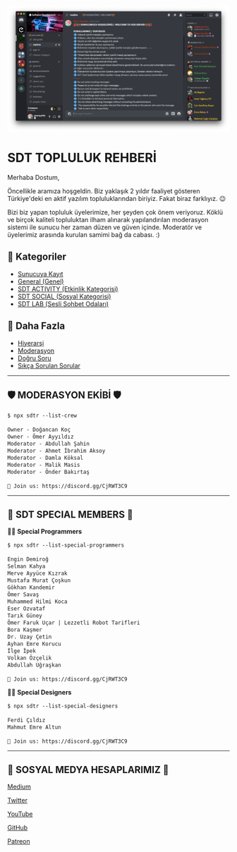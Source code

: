 ![sdt](assets/img/sdt.png)

# SDT TOPLULUK REHBERİ

Merhaba Dostum,

Öncellikle aramıza hoşgeldin. Biz yaklaşık 2 yıldır faaliyet gösteren Türkiye'deki en aktif yazılım topluluklarından biriyiz. Fakat biraz farklıyız. 😉

Bizi biz yapan topluluk üyelerimize, her şeyden çok önem veriyoruz. Köklü ve birçok kaliteli topluluktan ilham alınarak yapılandırılan moderasyon sistemi ile sunucu her zaman düzen ve güven içinde. Moderatör ve üyelerimiz arasında kurulan samimi bağ da cabası. :)

## 📁 Kategoriler
- [Sunucuya Kayıt](pages/register.md)
- [General (Genel)](pages/general.md)                                        
- [SDT ACTIVITY (Etkinlik Kategorisi)](pages/sdt-activity.md)
- [SDT SOCIAL (Sosyal Kategorisi)](pages/sdt-social.md)
- [SDT LAB (Sesli Sohbet Odaları)](pages/sdt-lab.md)

## 🤔 Daha Fazla
- [Hiyerarşi](pages/sdt-hierarchy.md)
- [Moderasyon](pages/moderation.md)
- [Doğru Soru](pages/right-question.md)
- [Sıkça Sorulan Sorular](pages/sss.md)

---

## 🛡 **MODERASYON EKİBİ** 🛡 
```
$ npx sdtr --list-crew

Owner - Doğancan Koç
Owner - Ömer Ayyıldız
Moderator - Abdullah Şahin
Moderator - Ahmet İbrahim Aksoy
Moderator - Damla Köksal
Moderator - Malik Masis
Moderator - Önder Bakırtaş

💜 Join us: https://discord.gg/CjRWT3C9
```

---

## 👑 **SDT SPECIAL MEMBERS** 👑

👨‍💻 **Special Programmers**
```
$ npx sdtr --list-special-programmers

Engin Demiroğ 
Selman Kahya
Merve Ayyüce Kızrak
Mustafa Murat Çoşkun
Gökhan Kandemir
Ömer Savaş
Muhammed Hilmi Koca
Eser Ozvataf
Tarık Güney
Ömer Faruk Uçar | Lezzetli Robot Tarifleri
Bora Kaşmer
Dr. Uzay Çetin
Ayhan Emre Korucu
İlge İpek
Volkan Özçelik
Abdullah Uğraşkan

💜 Join us: https://discord.gg/CjRWT3C9
```


👨‍🎨 **Special Designers**
```
$ npx sdtr --list-special-designers 

Ferdi Çıldız 
Mahmut Emre Altun

💜 Join us: https://discord.gg/CjRWT3C9
```

---

## 🔗 **SOSYAL MEDYA HESAPLARIMIZ** 🔗

[Medium](https://medium.com/software-development-turkey)

[Twitter](https://twitter.com/sdtrdev)

[YouTube](https://youtube.com/c/SoftwareDevelopmentTurkey)

[GitHub](https://github.com/sdtrdev)

[Patreon](https://patreon.com/softwaredevelopmentturkey)

